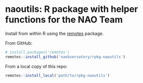 # naoutils: R package with helper functions for the NAO Team

Install from within R using the [remotes](https://github.com/r-lib/remotes) package.

From GitHub:

```r
# install.packages('remotes')
remotes::install_github('naobservatory/rpkg-naoutils')
```

From a local copy of this repo:

```r
remotes::install_local('path/to/rpkg-naoutils')
```
